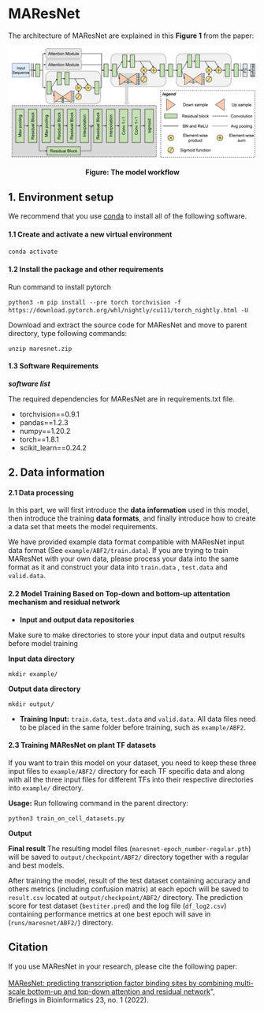 # MAResNet
The architecture of MAResNet are explained in this **Figure 1** from the paper:
<p align="center">
<img src="maresnet.png">
</p>
<p align="center"><b>Figure: The model workflow</b></p>

## 1. Environment setup

We recommend that you use [conda](https://docs.conda.io/en/latest/) to install all of the following software.

#### 1.1 Create and activate a new virtual environment

```
conda activate
```
#### 1.2 Install the package and other requirements

Run command to install pytorch

```
python3 -m pip install --pre torch torchvision -f https://download.pytorch.org/whl/nightly/cu111/torch_nightly.html -U
```

Download and extract the source code for MAResNet and move to parent directory, type following commands:
```
unzip maresnet.zip
```

#### 1.3 Software Requirements

***software list***

The required dependencies for MAResNet are in requirements.txt file.

- torchvision==0.9.1      
- pandas==1.2.3
- numpy==1.20.2           
- torch==1.8.1
- scikit_learn==0.24.2


## 2. Data information

#### 2.1 Data processing
In this part, we will first introduce the **data information** used in this model, then introduce the training **data formats**, and finally introduce how to create a data set that meets the model requirements.

We have provided example data format compatible with MAResNet input data format (See `example/ABF2/train.data`). If you are trying to train MAResNet with your own data, please process your data into the same format as it and construct your data into `train.data` , `test.data` and `valid.data`.

#### 2.2 Model Training Based on Top-down and bottom-up attentation mechanism and residual network

- **Input and output data repositories**

Make sure to make directories to store your input data and output results before model training

**Input data directory**
```
mkdir example/
```
**Output data directory**
```
mkdir output/
```
- **Training** 
**Input:** `train.data`, `test.data` and `valid.data`.
All data files need to be placed in the same folder before training, such as `example/ABF2`.

#### 2.3 Training MAResNet on plant TF datasets

If you want to train this model on your dataset, you need to keep these three input files to `example/ABF2/` directory for each TF specific data and along with all the three input files for different TFs into their respective directories into `example/` directory.

**Usage:**
Run following command in the parent directory:

```
python3 train_on_cell_datasets.py
```

**Output**

**Final result** The resulting model files (`maresnet-epoch_number-regular.pth`) will be saved to `output/checkpoint/ABF2/` directory together with a regular and best models.
 
After training the model, result of the test dataset containing accuracy and others metrics (including confusion matrix) at each epoch will be saved to `result.csv` located at `output/checkpoint/ABF2/` directory.
The prediction score for test dataset (`bestiter.pred`) and the log file (`df_log2.csv`) containing performance metrics at one best epoch will save in (`runs/maresnet/ABF2/`) directory.

## Citation
If you use MAResNet in your research, please cite the following paper:</br>
<br/>
[MAResNet: predicting transcription factor binding sites by combining multi-scale bottom-up and top-down attention and residual network](https://academic.oup.com/bib/article/23/1/bbab445/6399874)",<br/>
Briefings in Bioinformatics 23, no. 1 (2022).
